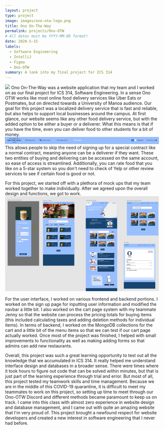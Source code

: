 ```yaml
---
layout: project
type: project
image: images/ono-otw-logo.png	
title: Ono On-The-Way
permalink: projects/Ono-OTW
# All dates must be YYYY-MM-DD format!
date: 2020-5-15
labels:
  - Software Engineering
  - IntelliJ
  - Figma
  - Ono-OTW
summary: A look into my final project for ICS 314
---
```

<img class="ui medium right floated image" src="../images/ono-otw.gif">
Ono On-The-Way was a website application that my team and I worked on as our final project for ICS 314, Software Engineering. In a sense Ono OTW works like most online food delivery services like Uber Eats or Postmates, but on directed towards a University of Manoa audience. Our goal for this project was a localized delivery service that is fast and reliable, but also helps to support local businesses around the campus. At first glance, our website seems like any other food delivery service, but with the added option to be either a buyer or a deliverer. What this means is that if you have the time, even you can deliver food to other students for a bit of money. <img class="ui image" src="../images/NavBar-gif.gif"> This allows people to skip the need of signing up for a special contract like a normal contract, meaning anyone can be a deliverer if they want. These two entities of buying and delivering can be accessed on the same account, so ease of access is streamlined. Additionally, you can rate food that you like on a 5-star system so you don't need to check of Yelp or other review services to see if certain food is good or not.


For this project, we started off with a plethora of mock ups that my team worked together to make individually. After we agreed upon the overall design and functions, we got to work. 
<img class="ui medium image" src="../images/Mock-Up-1.png">

For the user interface, I worked on various frontend and backend portions. I worked on the sign up page for inputting user information and modified the navbar a little bit. I also worked on the cart page system with my teammate Jenny so that the website can process the pricing totals for buying items (this included calculating taxes and adding deletion methods for individual items). In terms of backend, I worked on the MongoDB collections for the cart and a little bit of the menu items so that we can test if our cart page actually worked. Once most of the project was finished, I helped with small improvements to functionality as well as making adding forms so that admins can add new restaurants. 


Overall, this project was such a great learning opportunity to test out all the knowledge that we accumulated in ICS 314. It really helped me understand interface design and databases in a broader sense. There were times where it took hours to figure out code that can be solved within minutes, but that is just part of the learning experience through trial and error. But most of all, this project tested my teamwork skills and time management. Because we are in the middle of this COVID-19 quarantine, it is difficult to meet my teammates to work on this project, so setting up time to meet through our Ono-OTW Discord and different methods became paramount to keep us on track. I came into this class with almost zero experience in website design and database management, and I came out with quite an amazing website that I'm very proud of. This project brought a newfound respect for website developers and created a new interest in software engineering that I never had before. 


